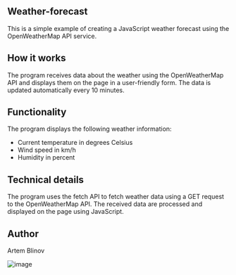 ## Weather-forecast
This is a simple example of creating a JavaScript weather forecast using the OpenWeatherMap API service.

## How it works
The program receives data about the weather using the OpenWeatherMap API and displays them on the page in a user-friendly form. The data is updated automatically every 10 minutes.

## Functionality
The program displays the following weather information:
- Current temperature in degrees Celsius
- Wind speed in km/h
- Humidity in percent

## Technical details
The program uses the fetch API to fetch weather data using a GET request to the OpenWeatherMap API. The received data are processed and displayed on the page using JavaScript.

## Author
Artem Blinov

![image](https://github.com/blinovartem04/Weather-forecast/assets/101421711/94809ce9-4b40-42c0-8111-5a586bb5ac90)

